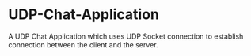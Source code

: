 # UDP-Chat-Application
A UDP Chat Application which uses UDP Socket connection to establish connection between the client and the server.



